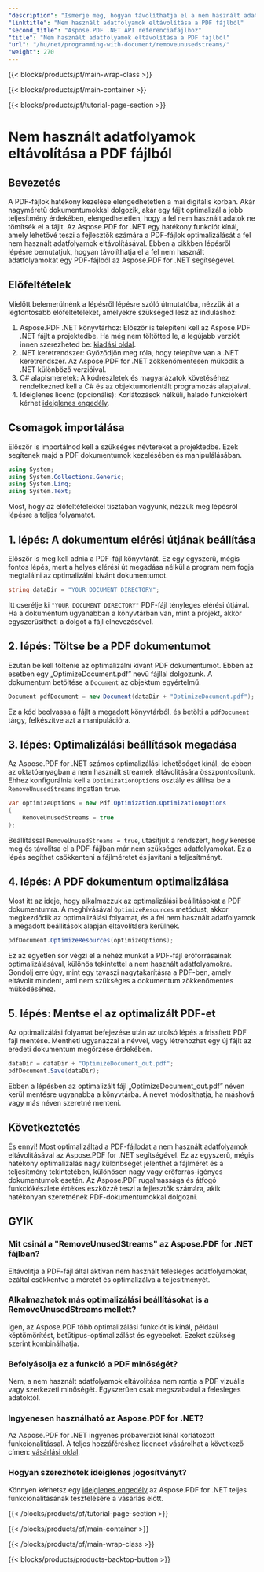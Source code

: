 ```yaml
---
"description": "Ismerje meg, hogyan távolíthatja el a nem használt adatfolyamokat egy PDF-fájlból az Aspose.PDF for .NET segítségével a fájlméret és a teljesítmény optimalizálása érdekében."
"linktitle": "Nem használt adatfolyamok eltávolítása a PDF fájlból"
"second_title": "Aspose.PDF .NET API referenciafájlhoz"
"title": "Nem használt adatfolyamok eltávolítása a PDF fájlból"
"url": "/hu/net/programming-with-document/removeunusedstreams/"
"weight": 270
---
```


{{< blocks/products/pf/main-wrap-class >}}

{{< blocks/products/pf/main-container >}}

{{< blocks/products/pf/tutorial-page-section >}}

# Nem használt adatfolyamok eltávolítása a PDF fájlból

## Bevezetés

A PDF-fájlok hatékony kezelése elengedhetetlen a mai digitális korban. Akár nagyméretű dokumentumokkal dolgozik, akár egy fájlt optimalizál a jobb teljesítmény érdekében, elengedhetetlen, hogy a fel nem használt adatok ne tömítsék el a fájlt. Az Aspose.PDF for .NET egy hatékony funkciót kínál, amely lehetővé teszi a fejlesztők számára a PDF-fájlok optimalizálását a fel nem használt adatfolyamok eltávolításával. Ebben a cikkben lépésről lépésre bemutatjuk, hogyan távolíthatja el a fel nem használt adatfolyamokat egy PDF-fájlból az Aspose.PDF for .NET segítségével.

## Előfeltételek

Mielőtt belemerülnénk a lépésről lépésre szóló útmutatóba, nézzük át a legfontosabb előfeltételeket, amelyekre szükséged lesz az induláshoz:

1. Aspose.PDF .NET könyvtárhoz: Először is telepíteni kell az Aspose.PDF .NET fájlt a projektedbe. Ha még nem töltötted le, a legújabb verziót innen szerezheted be: [kiadási oldal](https://releases.aspose.com/pdf/net/).
2. .NET keretrendszer: Győződjön meg róla, hogy telepítve van a .NET keretrendszer. Az Aspose.PDF for .NET zökkenőmentesen működik a .NET különböző verzióival.
3. C# alapismeretek: A kódrészletek és magyarázatok követéséhez rendelkezned kell a C# és az objektumorientált programozás alapjaival.
4. Ideiglenes licenc (opcionális): Korlátozások nélküli, haladó funkciókért kérhet [ideiglenes engedély](https://purchase.aspose.com/temporary-license/).


## Csomagok importálása

Először is importálnod kell a szükséges névtereket a projektedbe. Ezek segítenek majd a PDF dokumentumok kezelésében és manipulálásában.

```csharp
using System;
using System.Collections.Generic;
using System.Linq;
using System.Text;
```

Most, hogy az előfeltételekkel tisztában vagyunk, nézzük meg lépésről lépésre a teljes folyamatot.

## 1. lépés: A dokumentum elérési útjának beállítása

Először is meg kell adnia a PDF-fájl könyvtárát. Ez egy egyszerű, mégis fontos lépés, mert a helyes elérési út megadása nélkül a program nem fogja megtalálni az optimalizálni kívánt dokumentumot.

```csharp
string dataDir = "YOUR DOCUMENT DIRECTORY";
```

Itt cserélje ki `"YOUR DOCUMENT DIRECTORY"` PDF-fájl tényleges elérési útjával. Ha a dokumentum ugyanabban a könyvtárban van, mint a projekt, akkor egyszerűsítheti a dolgot a fájl elnevezésével.

## 2. lépés: Töltse be a PDF dokumentumot

Ezután be kell töltenie az optimalizálni kívánt PDF dokumentumot. Ebben az esetben egy „OptimizeDocument.pdf” nevű fájllal dolgozunk. A dokumentum betöltése a `Document` az objektum egyértelmű.

```csharp
Document pdfDocument = new Document(dataDir + "OptimizeDocument.pdf");
```

Ez a kód beolvassa a fájlt a megadott könyvtárból, és betölti a `pdfDocument` tárgy, felkészítve azt a manipulációra.

## 3. lépés: Optimalizálási beállítások megadása

Az Aspose.PDF for .NET számos optimalizálási lehetőséget kínál, de ebben az oktatóanyagban a nem használt streamek eltávolítására összpontosítunk. Ehhez konfigurálnia kell a `OptimizationOptions` osztály és állítsa be a `RemoveUnusedStreams` ingatlan `true`.

```csharp
var optimizeOptions = new Pdf.Optimization.OptimizationOptions
{
    RemoveUnusedStreams = true
};
```

Beállítással `RemoveUnusedStreams = true`, utasítjuk a rendszert, hogy keresse meg és távolítsa el a PDF-fájlban már nem szükséges adatfolyamokat. Ez a lépés segíthet csökkenteni a fájlméretet és javítani a teljesítményt.

## 4. lépés: A PDF dokumentum optimalizálása

Most itt az ideje, hogy alkalmazzuk az optimalizálási beállításokat a PDF dokumentumra. A meghívásával `OptimizeResources` metódust, akkor megkezdődik az optimalizálási folyamat, és a fel nem használt adatfolyamok a megadott beállítások alapján eltávolításra kerülnek.

```csharp
pdfDocument.OptimizeResources(optimizeOptions);
```

Ez az egyetlen sor végzi el a nehéz munkát a PDF-fájl erőforrásainak optimalizálásával, különös tekintettel a nem használt adatfolyamokra. Gondolj erre úgy, mint egy tavaszi nagytakarításra a PDF-ben, amely eltávolít mindent, ami nem szükséges a dokumentum zökkenőmentes működéséhez.

## 5. lépés: Mentse el az optimalizált PDF-et

Az optimalizálási folyamat befejezése után az utolsó lépés a frissített PDF fájl mentése. Mentheti ugyanazzal a névvel, vagy létrehozhat egy új fájlt az eredeti dokumentum megőrzése érdekében.

```csharp
dataDir = dataDir + "OptimizeDocument_out.pdf";
pdfDocument.Save(dataDir);
```

Ebben a lépésben az optimalizált fájl „OptimizeDocument_out.pdf” néven kerül mentésre ugyanabba a könyvtárba. A nevet módosíthatja, ha máshová vagy más néven szeretné menteni.

## Következtetés

És ennyi! Most optimalizáltad a PDF-fájlodat a nem használt adatfolyamok eltávolításával az Aspose.PDF for .NET segítségével. Ez az egyszerű, mégis hatékony optimalizálás nagy különbséget jelenthet a fájlméret és a teljesítmény tekintetében, különösen nagy vagy erőforrás-igényes dokumentumok esetén. Az Aspose.PDF rugalmassága és átfogó funkciókészlete értékes eszközzé teszi a fejlesztők számára, akik hatékonyan szeretnének PDF-dokumentumokkal dolgozni.

## GYIK

### Mit csinál a "RemoveUnusedStreams" az Aspose.PDF for .NET fájlban?
Eltávolítja a PDF-fájl által aktívan nem használt felesleges adatfolyamokat, ezáltal csökkentve a méretét és optimalizálva a teljesítményét.

### Alkalmazhatok más optimalizálási beállításokat is a RemoveUnusedStreams mellett?
Igen, az Aspose.PDF több optimalizálási funkciót is kínál, például képtömörítést, betűtípus-optimalizálást és egyebeket. Ezeket szükség szerint kombinálhatja.

### Befolyásolja ez a funkció a PDF minőségét?
Nem, a nem használt adatfolyamok eltávolítása nem rontja a PDF vizuális vagy szerkezeti minőségét. Egyszerűen csak megszabadul a felesleges adatoktól.

### Ingyenesen használható az Aspose.PDF for .NET?
Az Aspose.PDF for .NET ingyenes próbaverziót kínál korlátozott funkcionalitással. A teljes hozzáféréshez licencet vásárolhat a következő címen: [vásárlási oldal](https://purchase.aspose.com/buy).

### Hogyan szerezhetek ideiglenes jogosítványt?
Könnyen kérhetsz egy [ideiglenes engedély](https://purchase.aspose.com/temporary-license/) az Aspose.PDF for .NET teljes funkcionalitásának tesztelésére a vásárlás előtt.

{{< /blocks/products/pf/tutorial-page-section >}}

{{< /blocks/products/pf/main-container >}}

{{< /blocks/products/pf/main-wrap-class >}}

{{< blocks/products/products-backtop-button >}}